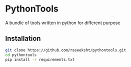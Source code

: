 # PythonTools
A bundle of tools written in python for different purpose

## Installation
````bash
git clone https://github.com/raseeksht/pythontools.git
cd pythontools
pip install -r requirements.txt
````

